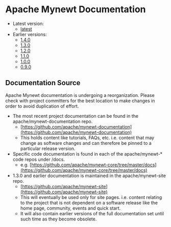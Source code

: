 # Apache Mynewt Documentation

*   Latest version:
    *   [latest](/latest/)
*   Earlier versions:
    *   [1.4.0](/v1_4_0/os/introduction/)
    *   [1.3.0](/v1_3_0/os/introduction/)
    *   [1.2.0](/v1_2_0/os/introduction/)
    *   [1.1.0](/v1_1_0/os/introduction/)
    *   [1.0.0](/v1_0_0/os/introduction/)
    *   [0.9.0](/v0_9_0/os/introduction/)

## Documentation Source

<div class="alert alert-info" role="alert">
Apache Mynewt documentation is undergoing a reorganization. Please check with project committers
for the best location to make changes in order to avoid duplication of effort.
</div>

*   The most recent project documentation can be found in the apache/mynewt-documentation repo.
    *   [https://github.com/apache/mynewt-documentation](https://github.com/apache/mynewt-documentation)
    *   This holds content like tutorials, FAQs, etc. i.e. content that may change as software changes and can therefore
        be pinned to a particular release version.
*   Specific code documentation is found in each of the apache/mynewt-\* code repos under /docs.
    *   e.g. [https://github.com/apache/mynewt-core/tree/master/docs](https://github.com/apache/mynewt-core/tree/master/docs)
*   1.3.0 and earlier documentation is maintained in the apache/mynewt-site repo.
    *   [https://github.com/apache/mynewt-site](https://github.com/apache/mynewt-site)
    *   This will eventually be used only for site pages. i.e. content relating to the project that is not dependent on
        a software release like the home page, community, events and quick start.
    *   It will also contain earlier versions of the full documentation set until such time as they become obsolete.
